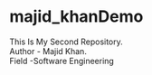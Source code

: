 # majid_khanDemo
This Is My Second Repository.
<br>
Author - Majid Khan.
<br>
Field -Software Engineering
